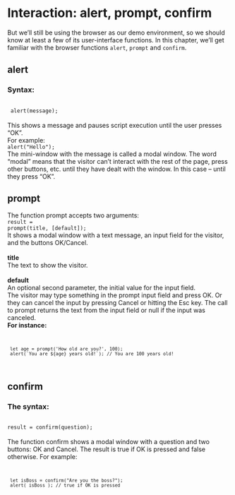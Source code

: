 # Interaction: alert, prompt, confirm

But we’ll still be using the browser as our demo environment, so we should know at least a few of its user-interface functions. In this chapter, we’ll get familiar with the browser functions <code>alert</code>, <code>prompt</code> and <code>confirm</code>.

## alert<br>
### Syntax:<br>
<code>
 alert(message);
</code><br>
This shows a message and pauses script execution until the user presses “OK”.<br>
For example:<br>
<code>alert("Hello");</code><br>
The mini-window with the message is called a modal window. The word “modal” means that the visitor can’t interact with the rest of the page, press other buttons, etc. until they have dealt with the window. In this case – until they press “OK”.


## prompt
The function prompt accepts two arguments:<br>
<code>result = prompt(title, [default]);</code><br>
It shows a modal window with a text message, an input field for the visitor, and the buttons OK/Cancel.
<br><br>**title**<br>
The text to show the visitor.
<br><br>**default**<br>
An optional second parameter, the initial value for the input field.<br>
The visitor may type something in the prompt input field and press OK. Or they can cancel the input by pressing Cancel or hitting the Esc key.
The call to prompt returns the text from the input field or null if the input was canceled.
<br>**For instance:**
<code>

     let age = prompt('How old are you?', 100);
     alert(`You are ${age} years old!`); // You are 100 years old!
</code>


## confirm
### The syntax:<br>
<code>
result = confirm(question);
</code><br>
The function confirm shows a modal window with a question and two buttons: OK and Cancel.
The result is true if OK is pressed and false otherwise.
For example:<br>
<code>

     let isBoss = confirm("Are you the boss?");
     alert( isBoss ); // true if OK is pressed
</code>
